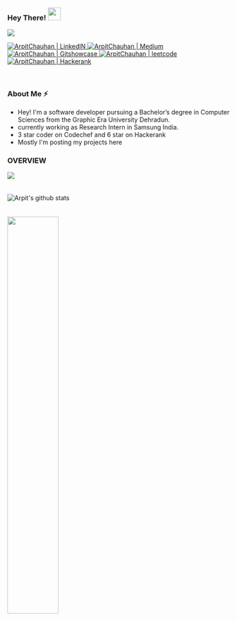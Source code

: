 ### Hey There! <img src="https://github.com/TheDudeThatCode/TheDudeThatCode/blob/master/Assets/wave.gif" width="29px">

<p>
  
![](https://komarev.com/ghpvc/?username=chauhanarpit09&color=blueviolet&label=Profile+Views)<br/>

<a >
</a>
<a href="https://www.linkedin.com/in/arpit-chauhan-6115b4171/">
  <img alt="ArpitChauhan | LinkedIN"  src="https://img.shields.io/badge/linkedin-%230077B5.svg?&style=for-the-badge&logo=linkedin&logoColor=white" />
</a> 
<a href="https://arpit09chauhan.medium.com/">
  <img alt="ArpitChauhan | Medium"  src="https://img.shields.io/badge/Medium-%23344955.svg?&style=for-the-badge&logo=Medium&logoColor=black" />  
</a>
<a href="https://www.gitshowcase.com/chauhanarpit09">
  <img alt="ArpitChauhan | Gitshowcase"  src="https://img.shields.io/badge/GitShowCase-%2391ffa3.svg?&style=for-the-badge&logo=GitHub&logoColor=black" />
</a>
  <a href="https://leetcode.com/arpit09chauhan/">
<img alt="ArpitChauhan | leetcode"  src="https://img.shields.io/badge/LeetCode-%23FB8C00.svg?&style=for-the-badge&logo=LeetCode&logoColor=black" />
</a>
<a href="https://www.hackerrank.com/arpit09chauhan?hr_r=1">
  <img alt="ArpitChauhan | Hackerank"  src="https://img.shields.io/badge/HackerRank-%231ba94c.svg?&style=for-the-badge&logo=HackerRank&logoColor=white" />
</a>
</p>
<br>

### About Me ⚡️
- Hey! I'm a  software developer pursuing a Bachelor’s degree in Computer Sciences from the Graphic Era University Dehradun.
- currently working as Research Intern in Samsung India.
- 3 star coder on Codechef and 6 star on Hackerank
- Mostly I'm posting my projects here


### OVERVIEW 
<div>
    <img  src="https://github-readme-stats.anuraghazra1.vercel.app/api/top-langs/?username=chauhanarpit09&layout=compact&theme=radical" /><br/><br/><br/>
    <img align="center" src="https://github-readme-stats.anuraghazra1.vercel.app/api?username=chauhanarpit09&show_icons=true&include_all_commits=true&theme=radical" alt="Arpit's github stats" /><br/><br/><br/>
    <img width="48%" src="https://github-readme-streak-stats.herokuapp.com/?user=chauhanarpit09&theme=tokyonight" /><br/><br/><br/>
</div>
